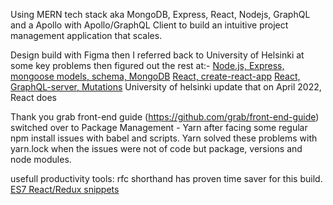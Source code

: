 Using MERN tech stack aka MongoDB, Express, React, Nodejs, GraphQL and a Apollo with Apollo/GraphQL Client to build an intuitive project management application that scales. 

Design build with Figma then 
I referred back to University of Helsinki at some key problems then figured out the rest at:-
[Node.js, Express, mongoose models, schema, MongoDB](https://fullstackopen.com/en/part3/saving_data_to_mongo_db)
[React, create-react-app](https://fullstackopen.com/en/part1/component_state_event_handlers)
[React, GraphQL-server, Mutations](https://fullstackopen.com/en/part8/react_and_graph_ql)
University of helsinki update that on April 2022, React does 

Thank you grab front-end guide (https://github.com/grab/front-end-guide)
switched over to Package Management - Yarn after facing some regular npm install issues with babel and scripts. 
Yarn solved these problems with yarn.lock when the issues were not of code but package, versions and node modules.

usefull productivity tools:
rfc shorthand has proven time saver for this build. 
[ES7 React/Redux snippets](https://marketplace.visualstudio.com/items?itemName=p1e7r0.es7-react-js-snippets)


